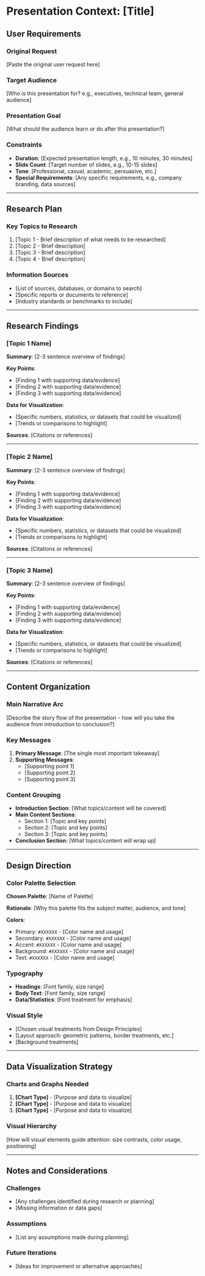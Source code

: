 # Presentation Context: [Title]

## User Requirements

### Original Request
[Paste the original user request here]

### Target Audience
[Who is this presentation for? e.g., executives, technical team, general audience]

### Presentation Goal
[What should the audience learn or do after this presentation?]

### Constraints
- **Duration**: [Expected presentation length, e.g., 10 minutes, 30 minutes]
- **Slide Count**: [Target number of slides, e.g., 10-15 slides]
- **Tone**: [Professional, casual, academic, persuasive, etc.]
- **Special Requirements**: [Any specific requirements, e.g., company branding, data sources]

---

## Research Plan

### Key Topics to Research
1. [Topic 1 - Brief description of what needs to be researched]
2. [Topic 2 - Brief description]
3. [Topic 3 - Brief description]
4. [Topic 4 - Brief description]

### Information Sources
- [List of sources, databases, or domains to search]
- [Specific reports or documents to reference]
- [Industry standards or benchmarks to include]

---

## Research Findings

### [Topic 1 Name]

**Summary**: [2-3 sentence overview of findings]

**Key Points**:
- [Finding 1 with supporting data/evidence]
- [Finding 2 with supporting data/evidence]
- [Finding 3 with supporting data/evidence]

**Data for Visualization**:
- [Specific numbers, statistics, or datasets that could be visualized]
- [Trends or comparisons to highlight]

**Sources**: [Citations or references]

---

### [Topic 2 Name]

**Summary**: [2-3 sentence overview of findings]

**Key Points**:
- [Finding 1 with supporting data/evidence]
- [Finding 2 with supporting data/evidence]
- [Finding 3 with supporting data/evidence]

**Data for Visualization**:
- [Specific numbers, statistics, or datasets that could be visualized]
- [Trends or comparisons to highlight]

**Sources**: [Citations or references]

---

### [Topic 3 Name]

**Summary**: [2-3 sentence overview of findings]

**Key Points**:
- [Finding 1 with supporting data/evidence]
- [Finding 2 with supporting data/evidence]
- [Finding 3 with supporting data/evidence]

**Data for Visualization**:
- [Specific numbers, statistics, or datasets that could be visualized]
- [Trends or comparisons to highlight]

**Sources**: [Citations or references]

---

## Content Organization

### Main Narrative Arc
[Describe the story flow of the presentation - how will you take the audience from introduction to conclusion?]

### Key Messages
1. **Primary Message**: [The single most important takeaway]
2. **Supporting Messages**:
   - [Supporting point 1]
   - [Supporting point 2]
   - [Supporting point 3]

### Content Grouping
- **Introduction Section**: [What topics/content will be covered]
- **Main Content Sections**: 
  - Section 1: [Topic and key points]
  - Section 2: [Topic and key points]
  - Section 3: [Topic and key points]
- **Conclusion Section**: [What topics/content will wrap up]

---

## Design Direction

### Color Palette Selection
**Chosen Palette**: [Name of Palette]

**Rationale**: [Why this palette fits the subject matter, audience, and tone]

**Colors**:
- Primary: `#XXXXXX` - [Color name and usage]
- Secondary: `#XXXXXX` - [Color name and usage]
- Accent: `#XXXXXX` - [Color name and usage]
- Background: `#XXXXXX` - [Color name and usage]
- Text: `#XXXXXX` - [Color name and usage]

### Typography
- **Headings**: [Font family, size range]
- **Body Text**: [Font family, size range]
- **Data/Statistics**: [Font treatment for emphasis]

### Visual Style
- [Chosen visual treatments from Design Principles]
- [Layout approach: geometric patterns, border treatments, etc.]
- [Background treatments]

---

## Data Visualization Strategy

### Charts and Graphs Needed
1. **[Chart Type]** - [Purpose and data to visualize]
2. **[Chart Type]** - [Purpose and data to visualize]
3. **[Chart Type]** - [Purpose and data to visualize]

### Visual Hierarchy
[How will visual elements guide attention: size contrasts, color usage, positioning]

---

## Notes and Considerations

### Challenges
- [Any challenges identified during research or planning]
- [Missing information or data gaps]

### Assumptions
- [List any assumptions made during planning]

### Future Iterations
- [Ideas for improvement or alternative approaches]

